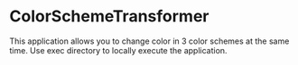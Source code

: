 # ColorSchemeTransformer
This application allows you to change color in 3 color schemes at the same time. Use exec directory to locally execute the application.
